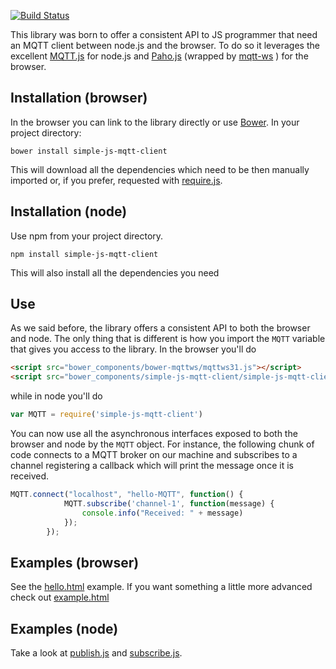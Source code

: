 [![Build Status](https://travis-ci.org/tebemis/simple-js-mqtt-client.svg)](https://travis-ci.org/tebemis/simple-js-mqtt-client)

This library was born to offer a consistent API to JS programmer that need an MQTT client between node.js and the browser. To do so it leverages the excellent [MQTT.js](https://github.com/adamvr/MQTT.js) for node.js and [Paho.js](http://www.eclipse.org/paho/clients/js/) (wrapped by [mqtt-ws](https://github.com/M2MConnections/mqtt-ws) ) for the browser.

## Installation (browser)

In the browser you can link to the library directly or use [Bower](http://bower.io/). In your project directory:
```
bower install simple-js-mqtt-client
```
This will download all the dependencies which need to be then manually imported or, if you prefer, requested with [require.js](http://requirejs.org/).

## Installation (node)
Use npm from your project directory.
```
npm install simple-js-mqtt-client
```
This will also install all the dependencies you need

## Use
As we said before, the library offers a consistent API to both the browser and node. The only thing that is different is how you import the `MQTT` variable that gives you access to the library. In the browser you'll do
```html
<script src="bower_components/bower-mqttws/mqttws31.js"></script>
<script src="bower_components/simple-js-mqtt-client/simple-js-mqtt-client.js"></script>
```
while in node you'll do
```javascript
var MQTT = require('simple-js-mqtt-client')
```
You can now use all the asynchronous interfaces exposed to both the browser and node by the `MQTT` object. For instance, the following chunk of code connects to a MQTT broker on our machine and subscribes to a channel registering a callback which will print the message once it is received.
```javascript
MQTT.connect("localhost", "hello-MQTT", function() {
			MQTT.subscribe('channel-1', function(message) {
				console.info("Received: " + message)
			});
		});
```

## Examples (browser)
See the [hello.html](https://github.com/tebemis/simple-js-mqtt-client/blob/master/examples/browser/hello.html) example. If you want something a little more advanced check out [example.html](https://github.com/tebemis/simple-js-mqtt-client/blob/master/examples/browser/example.html)

## Examples (node)
Take a look at [publish.js](https://github.com/tebemis/simple-js-mqtt-client/blob/master/examples/node/publish.js) and [subscribe.js](https://github.com/tebemis/simple-js-mqtt-client/blob/master/examples/node/subscribe.js).

